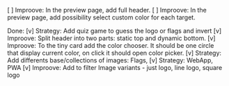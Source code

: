 [ ] Improove: In the preview page, add full header.
[ ] Improove: In the preview page, add possibility select custom color for each target.

Done:
[v] Strategy: Add quiz game to guess the logo or flags and invert
[v] Improove: Split header into two parts: static top and dynamic bottom.
[v] Improove: To the tiny card add the color chooser. It should be one circle that display current color, on click it should open color picker.
[v] Strategy: Add differents base/collections of images: Flags,
[v] Strategy: WebApp, PWA
[v] Improove: Add to filter Image variants - just logo, line logo, square logo
